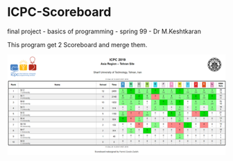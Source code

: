 # ICPC-Scoreboard
final project - basics of programming - spring 99 - Dr M.Keshtkaran

This program get 2 Scoreboard and merge them.

![Screenshot](image.png)
